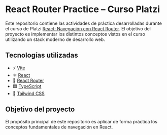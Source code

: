 # React Router Practice – Curso Platzi

Este repositorio contiene las actividades de práctica desarrolladas durante el curso de Platzi [React: Navegación con React Router](https://platzi.com/cursos/react-router/). El objetivo del proyecto es implementar los distintos conceptos vistos en el curso utilizando un stack moderno de desarrollo web.

## Tecnologías utilizadas

- ⚡️ [Vite](https://vitejs.dev/)
- ⚛️ [React](https://reactjs.org/)
- 🧭 [React Router](https://reactrouter.com/)
- 🟦 [TypeScript](https://www.typescriptlang.org/)
- 🎨 [Tailwind CSS](https://tailwindcss.com/)

## Objetivo del proyecto

El propósito principal de este repositorio es aplicar de forma práctica los conceptos fundamentales de navegación en React.
